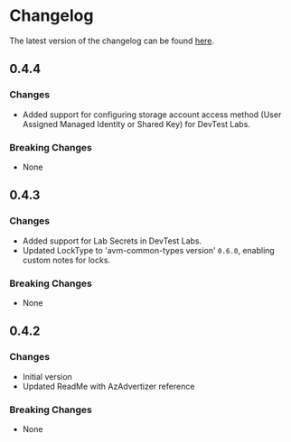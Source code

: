 # Changelog

The latest version of the changelog can be found [here](https://github.com/Azure/bicep-registry-modules/blob/main/avm/res/dev-test-lab/lab/CHANGELOG.md).

## 0.4.4

### Changes

- Added support for configuring storage account access method (User Assigned Managed Identity or Shared Key) for DevTest Labs.

### Breaking Changes

- None

## 0.4.3

### Changes

- Added support for Lab Secrets in DevTest Labs.
- Updated LockType to 'avm-common-types version' `0.6.0`, enabling custom notes for locks.

### Breaking Changes

- None

## 0.4.2

### Changes

- Initial version
- Updated ReadMe with AzAdvertizer reference

### Breaking Changes

- None
